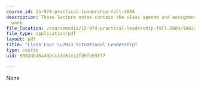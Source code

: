 ```yaml
---
course_id: 15-974-practical-leadership-fall-2004
description: These lecture notes contain the class agenda and assignments for the
  week.
file_location: /coursemedia/15-974-practical-leadership-fall-2004/9082db45a482cc4de81e12fd5feb9ff7_class4.pdf
file_type: application/pdf
layout: pdf
title: "Class Four \u2013 Situational Leadership"
type: course
uid: 9082db45a482cc4de81e12fd5feb9ff7

---
```

None